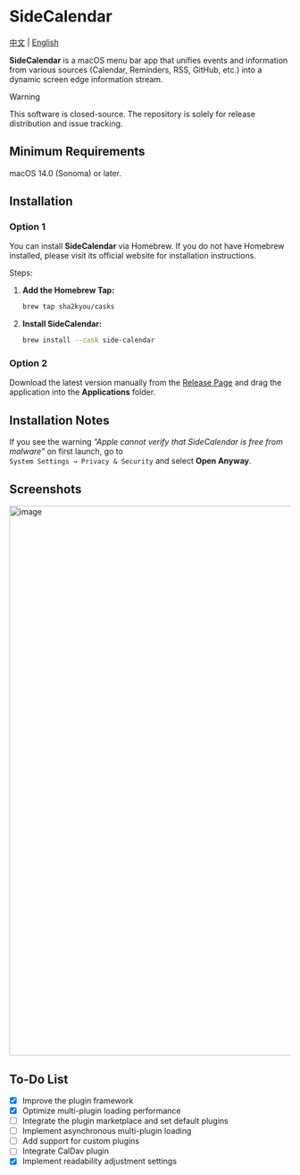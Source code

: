 # SideCalendar

[中文](https://github.com/sha2kyou/SideCalendar/blob/main/README_ZH.md) | [English](https://github.com/sha2kyou/SideCalendar/blob/main/README.md)

**SideCalendar** is a macOS menu bar app that unifies events and information from various sources (Calendar, Reminders, RSS, GitHub, etc.) into a dynamic screen edge information stream.

> [!WARNING]  
> This software is closed-source. The repository is solely for release distribution and issue tracking.

## Minimum Requirements
macOS 14.0 (Sonoma) or later.

## Installation

### Option 1

You can install **SideCalendar** via Homebrew. If you do not have Homebrew installed, please visit its official website for installation instructions.

Steps:

1. **Add the Homebrew Tap:**
    ```bash
    brew tap sha2kyou/casks
    ```

2. **Install SideCalendar:**
    ```bash
    brew install --cask side-calendar
    ```

### Option 2

Download the latest version manually from the [Release Page](https://github.com/sha2kyou/SideCalendar/releases/latest) and drag the application into the **Applications** folder.

## Installation Notes

If you see the warning *“Apple cannot verify that SideCalendar is free from malware”* on first launch, go to  
`System Settings → Privacy & Security` and select **Open Anyway**.

## Screenshots

<img width="537" height="983" alt="image" src="https://github.com/user-attachments/assets/52fecad7-2b97-4f01-b319-96ac6dd9af41" />

## To-Do List

- [x] Improve the plugin framework  
- [x] Optimize multi-plugin loading performance  
- [ ] Integrate the plugin marketplace and set default plugins  
- [ ] Implement asynchronous multi-plugin loading  
- [ ] Add support for custom plugins  
- [ ] Integrate CalDav plugin  
- [x] Implement readability adjustment settings  
